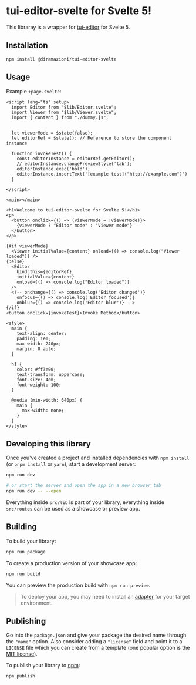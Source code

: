 # tui-editor-svelte for Svelte 5!

This libraray is a wrapper for [tui-editor](https://github.com/nhn/tui.editor) for Svelte 5.

## Installation

`npm install @diramazioni/tui-editor-svelte`

## Usage
Example `+page.svelte`:
```svelte
<script lang="ts" setup>
  import Editor from "$lib/Editor.svelte";
  import Viewer from "$lib/Viewer.svelte";
  import { content } from "./dummy.js";
  

  let viewerMode = $state(false);
  let editorRef = $state(); // Reference to store the component instance

  function invokeTest() {
    const editorInstance = editorRef.getEditor();
    // editorInstance.changePreviewStyle('tab');
    editorInstance.exec('bold');
    editorInstance.insertText('[example test]("http://example.com")')
  }

</script>

<main></main>

<h1>Welcome to tui-editor-svelte for Svelte 5!</h1>
<p>
  <button onclick={() => (viewerMode = !viewerMode)}>
    {viewerMode ? "Editor mode" : "Viewer mode"}
  </button>
</p>

{#if viewerMode}
  <Viewer initialValue={content} onload={() => console.log("Viewer loaded")} />
{:else}
  <Editor
    bind:this={editorRef}
    initialValue={content}
    onload={() => console.log("Editor loaded")}
  />
  <!-- onchange={() => console.log('Editor changed')}
    onfocus={() => console.log('Editor focused')}
    onblur={() => console.log('Editor blur')} -->
{/if}
<button onclick={invokeTest}>Invoke Method</button>

<style>
  main {
    text-align: center;
    padding: 1em;
    max-width: 240px;
    margin: 0 auto;
  }

  h1 {
    color: #ff3e00;
    text-transform: uppercase;
    font-size: 4em;
    font-weight: 100;
  }

  @media (min-width: 640px) {
    main {
      max-width: none;
    }
  }
</style>
```

## Developing this library

Once you've created a project and installed dependencies with `npm install` (or `pnpm install` or `yarn`), start a development server:

```bash
npm run dev

# or start the server and open the app in a new browser tab
npm run dev -- --open
```

Everything inside `src/lib` is part of your library, everything inside `src/routes` can be used as a showcase or preview app.

## Building

To build your library:

```bash
npm run package
```

To create a production version of your showcase app:

```bash
npm run build
```

You can preview the production build with `npm run preview`.

> To deploy your app, you may need to install an [adapter](https://svelte.dev/docs/kit/adapters) for your target environment.

## Publishing

Go into the `package.json` and give your package the desired name through the `"name"` option. Also consider adding a `"license"` field and point it to a `LICENSE` file which you can create from a template (one popular option is the [MIT license](https://opensource.org/license/mit/)).

To publish your library to [npm](https://www.npmjs.com):

```bash
npm publish
```
